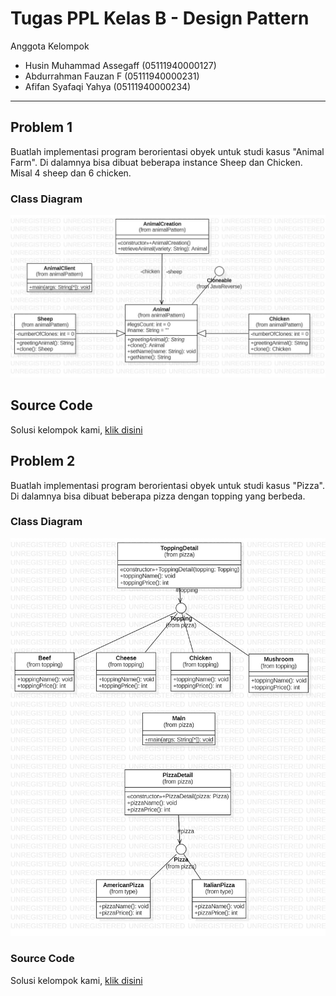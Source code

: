# Tugas PPL Kelas B - Design Pattern

Anggota Kelompok

- Husin Muhammad Assegaff (05111940000127)
- Abdurrahman Fauzan F (05111940000231)
- Afifan Syafaqi Yahya (05111940000234)

---

## Problem 1

Buatlah implementasi program berorientasi obyek untuk studi kasus "Animal Farm". Di dalamnya bisa dibuat beberapa instance Sheep dan Chicken. Misal 4 sheep dan 6 chicken.

### Class Diagram

![class-diagram-animal-farm](src/com/animalPattern/ClassDiagram.jpg)

## Source Code

Solusi kelompok kami, [klik disini](https://github.com/husinassegaff/ppl-assignment-week-11/tree/main/src/com/animalPattern)

## Problem 2

Buatlah implementasi program berorientasi obyek untuk studi kasus "Pizza". Di dalamnya bisa dibuat beberapa pizza dengan topping yang berbeda.

### Class Diagram

![class-diagram-pizza](src/com/pizza/ClassDiagram.jpg)

### Source Code

Solusi kelompok kami, [klik disini](https://github.com/husinassegaff/ppl-assignment-week-11/tree/main/src/com/pizza)
